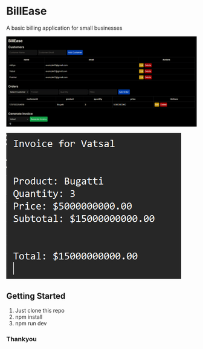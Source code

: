 # BillEase
A basic billing application for small businesses

![alt text](image.png)

![alt text](image-1.png)

## Getting Started

1. Just clone this repo
2. npm install
3. npm run dev

### Thankyou
